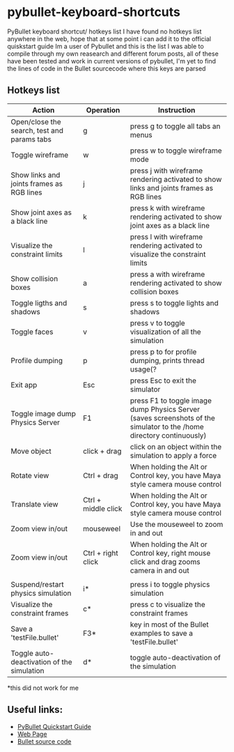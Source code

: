 # pybullet-keyboard-shortcuts
PyBullet keyboard shortcut/ hotkeys list
I have found no hotkeys list anywhere in the web, hope that at some point i can add it to the official quiskstart guide
Im a user of Pybullet and this is the list I was able to compile through my own reasearch and different forum posts, all of these have been tested and work in current versions of pybullet, I'm yet to find the lines of code in the Bullet sourcecode where this keys are parsed


 ## Hotkeys list

|Action   |Operation	   |Instruction   |
|---|---|---|
| Open/close the search, test and params tabs |  g | press g to toggle all tabs an menus|
| Toggle wireframe                            |  w | press w to toggle wireframe mode|
| Show links and joints frames as RGB lines   |  j | press j with wireframe rendering activated to show links and joints frames as RGB lines |
| Show joint axes as a black line             |  k | press k with wireframe rendering activated to show joint axes as a black line  |
| Visualize the constraint limits             |  l | press l with wireframe rendering activated to visualize the constraint limits  |
| Show collision boxes                        |  a | press a with wireframe rendering activated to show collision boxes  |
| Toggle ligths and shadows                   |  s | press s to toggle lights and shadows  |
| Toggle faces                                |  v | press v to toggle visualization of all the simulation  |
| Profile dumping                             |  p | press p to for profile dumping, prints thread usage(? |
| Exit app                                    |  Esc | press Esc to exit the simulator |
| Toggle image dump Physics Server            |  F1| press F1 to toggle image dump Physics Server (saves screenshots of the simulator to the /home directory continuously) |
| Move object                                 |  click + drag | click on an object within the simulation to apply a force |
| Rotate view                                 |  Ctrl + drag | When holding the Alt or Control key, you have Maya style camera mouse control |
| Translate view                              |  Ctrl + middle click | When holding the Alt or Control key, you have Maya style camera mouse control |
| Zoom view in/out                            |  mouseweel  |  Use the mouseweel to zoom in and out |
| Zoom view in/out                            |  Ctrl + right click | When holding the Alt or Control key, right mouse click and drag zooms camera in and out |
|                                             |    |   |
| Suspend/restart physics simulation          |  i* | press i to toggle physics simulation |
| Visualize the constraint frames             |  c* | press c to visualize the constraint frames |
| Save a 'testFile.bullet'                    |  F3* | key in most of the Bullet examples to save a 'testFile.bullet' |
| Toggle auto-deactivation of the simulation  |  d* | toggle auto-deactivation of the simulation |

*this did not work for me

## Useful links:
- [PyBullet Quickstart Guide](https://docs.google.com/document/d/10sXEhzFRSnvFcl3XxNGhnD4N2SedqwdAvK3dsihxVUA/edit#heading=h.2ye70wns7io3)
- [Web Page](https://pybullet.org/wordpress/)
- [Bullet source code](https://github.com/bulletphysics/bullet3)
